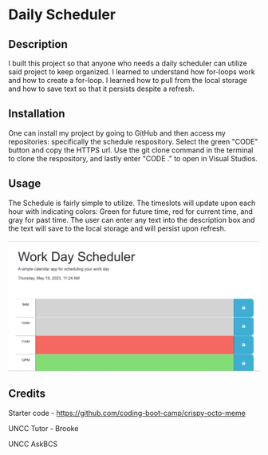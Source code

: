 # Daily Scheduler

## Description

I built this project so that anyone who needs a daily scheduler can utilize said project to keep organized. I learned to understand how for-loops work and how to create a for-loop. I learned how to pull from the local storage and how to save text so that it persists despite a refresh. 

## Installation

One can install my project by going to GitHub and then access my repositories: specifically the schedule respository. Select the green "CODE" button and copy the HTTPS url. Use the git clone command in the terminal to clone the respository, and lastly enter "CODE ." to open in Visual Studios. 

## Usage

The Schedule is fairly simple to utilize. The timeslots will update upon each hour with indicating colors: Green for future time, red for current time, and gray for past time. The user can enter any text into the description box and the text will save to the local storage and will persist upon refresh. 

![alt schedulerScreenshot](./assets/images/Work%20Day%20Scheduler.png)



## Credits

Starter code - https://github.com/coding-boot-camp/crispy-octo-meme

UNCC Tutor - Brooke

UNCC AskBCS